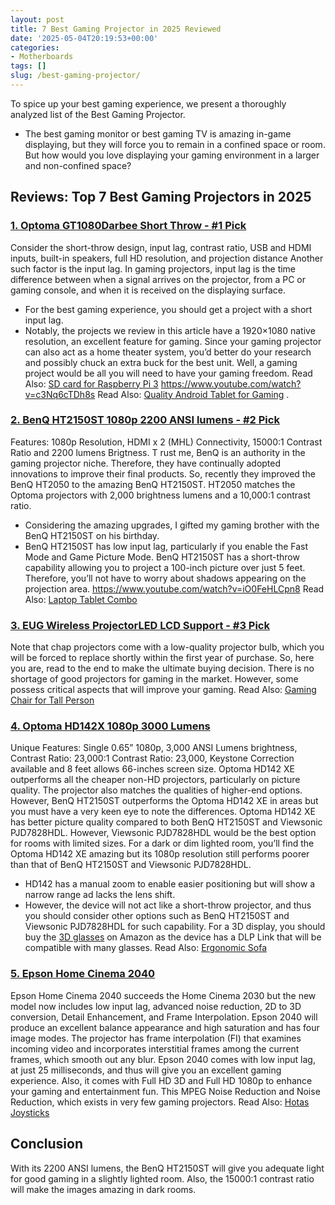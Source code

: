```yaml
---
layout: post
title: 7 Best Gaming Projector in 2025 Reviewed
date: '2025-05-04T20:19:53+00:00'
categories:
- Motherboards
tags: []
slug: /best-gaming-projector/
---
```


To spice up your best gaming experience, we present a thoroughly analyzed list of the Best Gaming Projector.
- The best gaming monitor or best gaming TV is amazing in-game displaying, but they will force you to remain in a confined space or room.
But how would you love displaying your gaming environment in a larger and non-confined space?
## Reviews: Top 7 Best Gaming Projectors in 2025
### [1. Optoma GT1080Darbee Short Throw - #1 Pick](https://www.amazon.com/dp/B06XHG92Y5/?tag=p-policy-20)
Consider the short-throw design, input lag, contrast ratio, USB and HDMI inputs, built-in speakers, full HD resolution, and projection distance Another such factor is the input lag.
In gaming projectors, input lag is the time difference between when a signal arrives on the projector, from a PC or gaming console, and when it is received on the displaying surface.
- For the best gaming experience, you should get a project with a short input lag.
- Notably, the projects we review in this article have a 1920×1080 native resolution, an excellent feature for gaming.
Since your gaming projector can also act as a home theater system, you’d better do your research and possibly chuck an extra buck for the best unit.
Well, a gaming project would be all you will need to have your gaming freedom. Read Also:
[SD card for Raspberry Pi 3](https://pestpolicy.com/best-sd-card-for-raspberry-pi-3/)
https://www.youtube.com/watch?v=c3Nq6cTDh8s
Read Also:
[Quality Android Tablet for Gaming](https://pestpolicy.com/best-android-tablet-for-gaming/)
.
### [2. BenQ HT2150ST 1080p 2200 ANSI lumens - #2 Pick](https://www.amazon.com/dp/B01K2V0WP4/?tag=p-policy-20)
Features: 1080p Resolution, HDMI x 2 (MHL) Connectivity, 15000:1 Contrast Ratio and 2200 lumens Brigtness.
T
rust me, BenQ is an authority in the gaming projector niche. Therefore, they have continually adopted innovations to improve their final products.
So, recently they improved the BenQ HT2050 to the amazing BenQ HT2150ST. HT2050 matches the Optoma projectors with 2,000 brightness lumens and a 10,000:1 contrast ratio.
- Considering the amazing upgrades, I gifted my gaming brother with the BenQ HT2150ST on his birthday.
- BenQ HT2150ST has low input lag, particularly if you enable the Fast Mode and Game Picture Mode.
BenQ HT2150ST has a short-throw capability allowing you to project a 100-inch picture over just 5 feet. Therefore, you’ll not have to worry about shadows appearing on the projection area.
https://www.youtube.com/watch?v=iO0FeHLCpn8
Read Also:
[Laptop Tablet Combo](https://pestpolicy.com/best-laptop-tablet-combo/)
### [3. EUG Wireless ProjectorLED LCD Support - #3 Pick](https://www.amazon.com/dp/B00SIZG5MQ/?tag=p-policy-20)
Note that chap projectors come with a low-quality projector bulb, which you will be forced to replace shortly within the first year of purchase.
So, here you are, read to the end to make the ultimate buying decision.
There is no shortage of good projectors for gaming in the market. However, some possess critical aspects that will improve your gaming.
Read Also:
[Gaming Chair for Tall Person](https://pestpolicy.com/best-gaming-chair-for-tall-person/)
### [4. Optoma HD142X 1080p 3000 Lumens](https://www.amazon.com/dp/B01HQCF6R6/?tag=p-policy-20)
Unique Features: Single 0.65” 1080p, 3,000 ANSI Lumens brightness, Contrast Ratio: 23,000:1 Contrast Ratio: 23,000, Keystone Correction available and 8 feet allows 66-inches screen size.
Optoma HD142 XE outperforms all the cheaper non-HD projectors, particularly on picture quality. The projector also matches the qualities of higher-end options.
However, BenQ HT2150ST outperforms the Optoma HD142 XE in areas but you must have a very keen eye to note the differences.
Optoma HD142 XE has better picture quality compared to both BenQ HT2150ST and Viewsonic PJD7828HDL. However, Viewsonic PJD7828HDL would be the best option for rooms with limited sizes.
For a dark or dim lighted room, you’ll find the Optoma HD142 XE amazing but its 1080p resolution still performs poorer than that of BenQ HT2150ST and Viewsonic PJD7828HDL.
- HD142 has a manual zoom to enable easier positioning but will show a narrow range ad lacks the lens shift.
- However, the device will not act like a short-throw projector, and thus you should consider other options such as BenQ HT2150ST and Viewsonic PJD7828HDL for such capability.
For a 3D display, you should buy the
[3D glasses](https://www.amazon.com/dp/B00KUIYUP8/?tag=p-policy-20)
on Amazon as the device has a DLP Link that will be compatible with many glasses.
Read Also:
[Ergonomic Sofa](https://pestpolicy.com/best-ergonomic-sofa/)
### [5. Epson Home Cinema 2040](https://www.amazon.com/dp/B014D7XHDC/?tag=p-policy-20)
Epson Home Cinema 2040 succeeds the Home Cinema 2030 but the new model now includes low input lag, advanced noise reduction, 2D to 3D conversion, Detail Enhancement, and Frame Interpolation.
Epson 2040 will produce an excellent balance appearance and high saturation and has four image modes.
The projector has frame interpolation (FI) that examines incoming video and incorporates interstitial frames among the current frames, which smooth out any blur.
Epson 2040 comes with low input lag, at just 25 milliseconds, and thus will give you an excellent gaming experience.
Also, it comes with Full HD 3D and Full HD 1080p to enhance your gaming and entertainment fun. This MPEG Noise Reduction and Noise Reduction, which exists in very few gaming projectors.
Read Also:
[Hotas Joysticks](https://pestpolicy.com/best-hotas-joysticks/)
## Conclusion
With its 2200 ANSI lumens, the BenQ HT2150ST will give you adequate light for good gaming in a slightly lighted room.
Also, the 15000:1 contrast ratio will make the images amazing in dark rooms.
